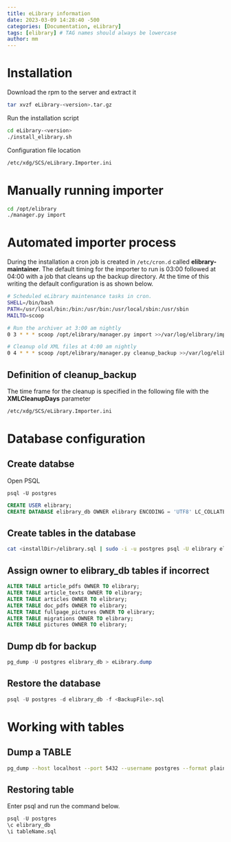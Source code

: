 ```yaml
---
title: eLibrary information
date: 2023-03-09 14:28:40 -500
categories: [Documentation, eLibrary]
tags: [elibrary] # TAG names should always be lowercase
author: mm
---
```

# Installation

Download the rpm to the server and extract it 
```bash
tar xvzf eLibrary-<version>.tar.gz
```
Run the installation script
```bash
cd eLibrary-<version>
./install_elibrary.sh
```

Configuration file location
```bash
/etc/xdg/SCS/eLibrary.Importer.ini
```

# Manually running importer
```bash
cd /opt/elibrary
./manager.py import
```

# Automated importer process
During the installation a cron job is created in `/etc/cron.d` called **elibrary-maintainer**. The default timing for the importer to run is 03:00 followed at 04:00 with a job that cleans up the backup directory.  At the time of this writing the default configuration is as shown below.
```bash
# Scheduled eLibrary maintenance tasks in cron.
SHELL=/bin/bash
PATH=/usr/local/bin:/bin:/usr/bin:/usr/local/sbin:/usr/sbin
MAILTO=scoop

# Run the archiver at 3:00 am nightly
0 3 * * * scoop /opt/elibrary/manager.py import >>/var/log/elibrary/importer.log 2>&1

# Cleanup old XML files at 4:00 am nightly
0 4 * * * scoop /opt/elibrary/manager.py cleanup_backup >>/var/log/elibrary/cleanup_backup.log 2>&1
```
## Definition of cleanup_backup  
The time frame for the cleanup is specified in the following file with the **XMLCleanupDays** parameter
```bash
/etc/xdg/SCS/eLibrary.Importer.ini
```

# Database configuration

## Create databse
Open PSQL
```
psql -U postgres
```

```sql
CREATE USER elibrary;
CREATE DATABASE elibrary_db OWNER elibrary ENCODING = 'UTF8' LC_COLLATE = 'en_US.UTF-8' LC_CTYPE = 'en_US.UTF-8';
```
## Create tables in the database

```bash
cat <installDir>/elibrary.sql | sudo -i -u postgres psql -U elibrary elibrary_db
```
## Assign owner to elibrary_db tables if incorrect

```sql
ALTER TABLE article_pdfs OWNER TO elibrary;
ALTER TABLE article_texts OWNER TO elibrary;
ALTER TABLE articles OWNER TO elibrary;
ALTER TABLE doc_pdfs OWNER TO elibrary;
ALTER TABLE fullpage_pictures OWNER TO elibrary;
ALTER TABLE migrations OWNER TO elibrary;
ALTER TABLE pictures OWNER TO elibrary;
```

## Dump db for backup
```sql
pg_dump -U postgres elibrary_db > eLibrary.dump
```
## Restore the database
```sql
psql -U postgres -d elibrary_db -f <BackupFile>.sql
```	


# Working with tables  	
## Dump a TABLE
```bash
pg_dump --host localhost --port 5432 --username postgres --format plain --verbose --file "<path>/<tableName.sql>" --table <tableName> elibrary_db
```

## Restoring table
Enter psql and run the command below.
```sql
psql -U postgres
\c elibrary_db
\i tableName.sql
```

	
